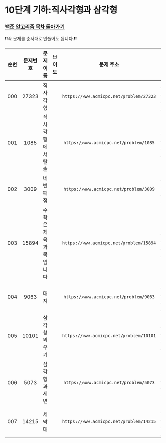 # 10단계 기하:직사각형과 삼각형

### [백준 알고리즘 목차 돌아가기](../README.md)

❗️❗️꼭 문제를 순서대로 안풀어도 됩니다.❗️❗️

| 순번  | 문제번호  |    문제이름     |                                 난이도                                 |                    문제 주소                    |  풀이링크   | 상태  |
|:---:|:-----:|:-----------:|:-------------------------------------------------------------------:|:-------------------------------------------:|:-------------|:---------:|
| 000 | 27323 |    직사각형     | <img src ="https://static.solved.ac/tier_small/1.svg" width = "15"> | ```https://www.acmicpc.net/problem/27323``` | [바로 가기](./직사각형/README.md)     | ![DONE](https://img.shields.io/badge/DONE-brightgreen) |
| 001 | 1085  |  직사각형에서탈출   | <img src ="https://static.solved.ac/tier_small/3.svg" width = "15"> | ```https://www.acmicpc.net/problem/1085```  | [바로 가기](./직사각형에서탈출/README.md)        | ![DONE](https://img.shields.io/badge/DONE-brightgreen) |
| 002 | 3009  |   네 번째 점    | <img src ="https://static.solved.ac/tier_small/3.svg" width = "15"> | ```https://www.acmicpc.net/problem/3009```  | [바로 가기](./네번째점/README.md)       | ![DONE](https://img.shields.io/badge/DONE-brightgreen) |
| 003 | 15894 | 수학은 체육과목입니다 | <img src ="https://static.solved.ac/tier_small/3.svg" width = "15"> | ```https://www.acmicpc.net/problem/15894``` | [바로 가기](./수학은체육과목입니다/README.md)   | ![DONE](https://img.shields.io/badge/DONE-brightgreen) |
| 004 | 9063  |     대지      | <img src ="https://static.solved.ac/tier_small/3.svg" width = "15"> | ```https://www.acmicpc.net/problem/9063```  | [바로 가기](./대지/README.md)   | ![DONE](https://img.shields.io/badge/DONE-brightgreen) |
| 005 | 10101 |   삼각형 외우기   | <img src ="https://static.solved.ac/tier_small/2.svg" width = "15"> | ```https://www.acmicpc.net/problem/10101``` | [바로 가기](./삼각형외우기/README.md)   |  |
| 006 | 5073  |  삼각형과 세 변   | <img src ="https://static.solved.ac/tier_small/3.svg" width = "15"> | ```https://www.acmicpc.net/problem/5073```  | [바로 가기](./삼각형과세번/README.md)   |  |
| 007 | 14215 |    세 막대     | <img src ="https://static.solved.ac/tier_small/3.svg" width = "15"> | ```https://www.acmicpc.net/problem/14215``` | [바로 가기](./세막대/README.md)   | |